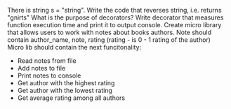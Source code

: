 There is string s = "string". Write the code that reverses string, i.e. returns "gnirts"
What is the purpose of decorators?
Write decorator that measures function execution time and print it to output console.
Create micro library that allows users to work with notes about books authors. Note should contain author_name, note, rating (rating - is 0 - 1 rating of the author) Micro lib should contain the next funcitonality:
- Read notes from file
- Add notes to file
- Print notes to console
- Get author with the highest rating
- Get author with the lowest rating
- Get average rating among all authors
